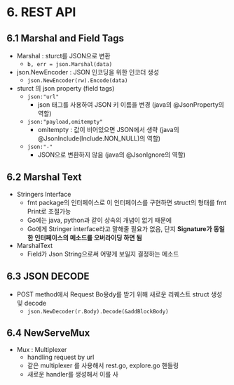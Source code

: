 # 6. REST API
## 6.1 Marshal and Field Tags
- Marshal : sturct를 JSON으로 변환
  - `b, err = json.Marshal(data)`
- json.NewEncoder : JSON 인코딩을 위한 인코더 생성
  - `json.NewEncoder(rw).Encode(data)`
- sturct 의 json property (field tags)
  - `json:"url"` 
    - json 태그를 사용하여 JSON 키 이름을 변경 (java의 @JsonProperty의 역할)
  - `json:"payload,omitempty"` 
    - omitempty : 값이 비어있으면 JSON에서 생략 (java의 @JsonInclude(Include.NON_NULL)의 역할)
  - `json:"-"`
    - JSON으로 변환하지 않음 (java의 @JsonIgnore의 역할)

## 6.2 Marshal Text
- Stringers Interface
  - fmt package의 인터페이스로 이 인터페이스를 구현하면 struct의 형태를 fmt Print로 조절가능
  - Go에는 java, python과 같이 상속의 개념이 없기 때문에
  - Go에게 Stringer interface라고 말해줄 필요가 없음, 단지 **Signature가 동일한 인터페이스의 메소드를 오버라이딩 하면 됨**
- MarshalText 
  - Field가 Json String으로써 어떻게 보일지 결정하는 메소드

## 6.3 JSON DECODE
- POST method에서 Request Bo용dy를 받기 위해 새로운 리퀘스트 struct 생성 및 decode
  - `json.NewDecoder(r.Body).Decode(&addBlockBody)` 

## 6.4 NewServeMux
- Mux : Multiplexer
  - handling request by url
  - 같은 multiplexer 를 사용해서 rest.go, explore.go 핸들링
  - 새로운 handler를 생성해서 이를 사